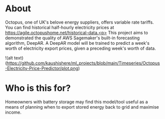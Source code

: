 # About
Octopus, one of UK's belove energy suppliers, offers variable rate tariffs. You can find historical half-hourly electricity prices at https://agile.octopushome.net/historical-data.<p>
This project aims to demonstrated the quality of AWS Sagemaker's built-in forecasting algorithm, DeepAR. A DeepAR model will be trained to predict a week's worth of electricity export prices, given a preceding week's worth of data. <p>
!(alt text)(https://github.com/kaushishere/ml_projects/blob/main/Timeseries/Octopus-Electricity-Price-Predictor/plot.png)

# Who is this for?
Homeowners with battery storage may find this model/tool useful as a means of planning when to export stored energy back to grid and maximise income.
